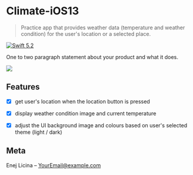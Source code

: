 # Climate-iOS13

> Practice app that provides weather data (temperature and weather condition) for the user's location or a selected place.

[![Swift 5.2][swift-image]][swift-url]

One to two paragraph statement about your product and what it does.

![](header.png)

## Features

- [x] get user's location when the location button is pressed
- [x] display weather condition image and current temperature
- [x] adjust the UI background image and colours based on user's selected theme (light / dark)


## Meta

Enej Licina – YourEmail@example.com

[swift-image]:https://img.shields.io/badge/swift-3.0-orange.svg
[swift-url]: https://swift.org/
[license-image]: https://img.shields.io/badge/License-MIT-blue.svg
[license-url]: LICENSE
[travis-image]: https://img.shields.io/travis/dbader/node-datadog-metrics/master.svg?style=flat-square
[travis-url]: https://travis-ci.org/dbader/node-datadog-metrics
[codebeat-image]: https://codebeat.co/badges/c19b47ea-2f9d-45df-8458-b2d952fe9dad
[codebeat-url]: https://codebeat.co/projects/github-com-vsouza-awesomeios-com

